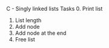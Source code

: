 C - Singly linked lists
Tasks
0. Print list
1. List length
2. Add node
3. Add node at the end
4. Free list
